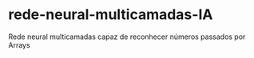 # rede-neural-multicamadas-IA
Rede neural multicamadas capaz de reconhecer números passados por Arrays
